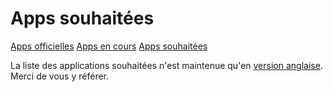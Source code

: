 # Apps souhaitées

<a class="btn btn-lg btn-default" href="/apps_fr">Apps officielles</a>
<a class="btn btn-lg btn-default" href="/apps_in_progress_fr">Apps en cours</a>
<a class="btn btn-lg btn-default disabled" href="/apps_wishlist_fr">Apps souhaitées</a>

La liste des applications souhaitées n'est maintenue qu'en <a href="/apps_in_progress_en">version anglaise</a>. Merci de vous y référer.
